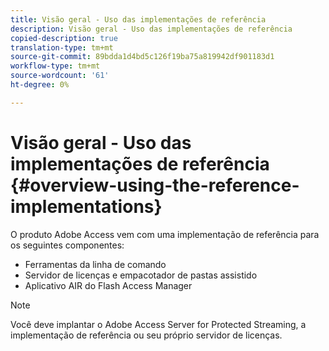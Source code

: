 ```yaml
---
title: Visão geral - Uso das implementações de referência
description: Visão geral - Uso das implementações de referência
copied-description: true
translation-type: tm+mt
source-git-commit: 89bdda1d4bd5c126f19ba75a819942df901183d1
workflow-type: tm+mt
source-wordcount: '61'
ht-degree: 0%

---
```



# Visão geral - Uso das implementações de referência {#overview-using-the-reference-implementations}

O produto Adobe Access vem com uma implementação de referência para os seguintes componentes:

* Ferramentas da linha de comando
* Servidor de licenças e empacotador de pastas assistido
* Aplicativo AIR do Flash Access Manager

>[!NOTE]
>
>Você deve implantar o Adobe Access Server for Protected Streaming, a implementação de referência ou seu próprio servidor de licenças.